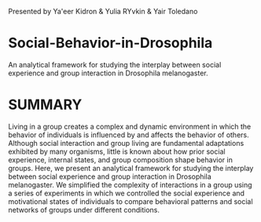 Presented by Ya'eer Kidron & Yulia RYvkin & Yair Toledano


# Social-Behavior-in-Drosophila
An analytical framework for studying the interplay between social experience and group interaction in Drosophila melanogaster.

# **SUMMARY**
Living in a group creates a complex and dynamic environment in which the behavior of individuals is influenced
by and affects the behavior of others. Although social interaction and group living are fundamental adaptations exhibited by many organisms, little is known about how prior social experience, internal states, and
group composition shape behavior in groups. Here, we present an analytical framework for studying the
interplay between social experience and group interaction in Drosophila melanogaster. We simplified the
complexity of interactions in a group using a series of experiments in which we controlled the social experience and motivational states of individuals to compare behavioral patterns and social networks of groups
under different conditions.

